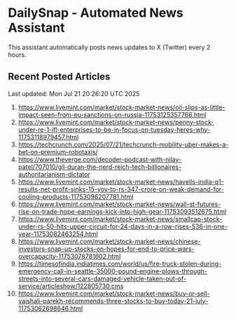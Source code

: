 # DailySnap - Automated News Assistant

This assistant automatically posts news updates to X (Twitter) every 2 hours.

## Recent Posted Articles

Last updated: Mon Jul 21 20:26:20 UTC 2025

1. https://www.livemint.com/market/stock-market-news/oil-slips-as-little-impact-seen-from-eu-sanctions-on-russia-11753125357766.html
2. https://www.livemint.com/market/stock-market-news/penny-stock-under-re-1-ifl-enterprises-to-be-in-focus-on-tuesday-heres-why-11753118979457.html
3. https://techcrunch.com/2025/07/21/techcrunch-mobility-uber-makes-a-bet-on-premium-robotaxis/
4. https://www.theverge.com/decoder-podcast-with-nilay-patel/707010/gil-duran-the-nerd-reich-tech-billionaires-authoritarianism-dictator
5. https://www.livemint.com/market/stock-market-news/havells-india-q1-results-net-profit-sinks-15-yoy-to-rs-347-crore-on-weak-demand-for-cooling-products-11753096207781.html
6. https://www.livemint.com/market/stock-market-news/wall-st-futures-rise-on-trade-hope-earnings-kick-into-high-gear-11753093512675.html
7. https://www.livemint.com/market/stock-market-news/smallcap-stock-under-rs-50-hits-upper-circuit-for-24-days-in-a-row-rises-536-in-one-year-11753082463254.html
8. https://www.livemint.com/market/stock-market-news/chinese-investors-snap-up-stocks-on-hopes-for-end-to-price-wars-overcapacity-11753078781602.html
9. https://timesofindia.indiatimes.com/world/us/fire-truck-stolen-during-emergency-call-in-seattle-35000-pound-engine-plows-through-streets-into-several-cars-damaged-vehicle-taken-out-of-service/articleshow/122805730.cms
10. https://www.livemint.com/market/stock-market-news/buy-or-sell-vaishali-parekh-recommends-three-stocks-to-buy-today-21-july-11753062698646.html

